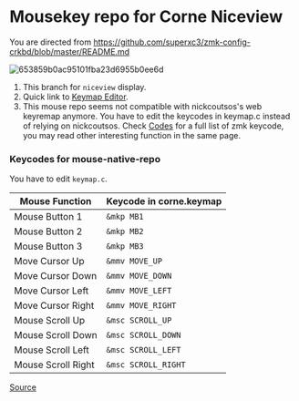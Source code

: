# Mousekey repo for Corne Niceview
You are directed from https://github.com/superxc3/zmk-config-crkbd/blob/master/README.md

![653859b0ac95101fba23d6955b0ee6d](https://github.com/superxc3/corne-wireless-view-zmk-config/assets/79617315/0749c972-ad3a-4e4f-8522-117d4ab5363f)


1. This branch for `niceview` display.
2. Quick link to [Keymap Editor](https://nickcoutsos.github.io/keymap-editor/).
3. This mouse repo seems not compatible with nickcoutsos's web keyremap anymore. You have to edit the keycodes in keymap.c instead of relying on nickcoutsos. Check [Codes](https://zmk.dev/docs/codes) for a full list of zmk keycode, you may read other interesting function in the same page.


### Keycodes for mouse-native-repo
You have to edit `keymap.c`. 

| Mouse Function   | Keycode in corne.keymap |
|------------------|-------------------------|
| Mouse Button 1   | `&mkp MB1`              |
| Mouse Button 2   | `&mkp MB2`              |
| Mouse Button 3   | `&mkp MB3`              |
| Move Cursor Up   | `&mmv MOVE_UP`          |
| Move Cursor Down | `&mmv MOVE_DOWN`        |
| Move Cursor Left | `&mmv MOVE_LEFT`        |
| Move Cursor Right| `&mmv MOVE_RIGHT`       |
| Mouse Scroll Up  | `&msc SCROLL_UP`        |
| Mouse Scroll Down| `&msc SCROLL_DOWN`      |
| Mouse Scroll Left| `&msc SCROLL_LEFT`      |
| Mouse Scroll Right| `&msc SCROLL_RIGHT`    |

[Source](https://github.com/urob/zmk-config/blob/upstream-mouse/config/mouse.dtsi)

